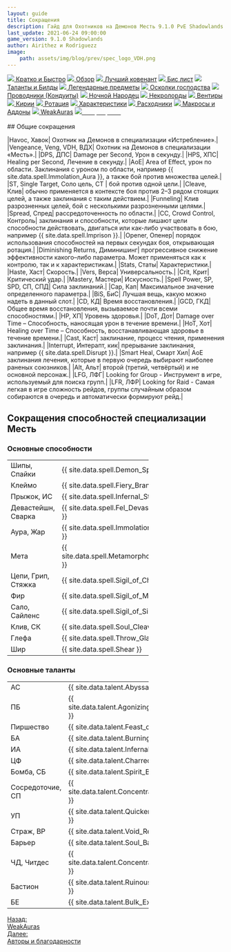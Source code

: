 ```yaml
---
layout: guide
title: Сокращения
description: Гайд для Охотников на Демонов Месть 9.1.0 PvE Shadowlands
last_update: 2021-06-24 09:00:00
game_version: 9.1.0 Shadowlands 
author: Airithez и Rodriguezz
image:
    path: assets/img/blog/prev/spec_logo_VDH.png
---
```


<div id="smooth-nav-outer">
<a href="{{ site.url }}/guide/archive/vengeance/Shadowlands_9_1_5/quick_faq.html"><img src="https://wow.zamimg.com/images/wow/icons/medium/wow_token01.jpg"> Кратко и Быстро</a>
<a href="{{ site.url }}/guide/archive/vengeance/Shadowlands_9_1_5/overview.html"><img src="https://wow.zamimg.com/images/wow/icons/medium/inv_misc_spyglass_02.jpg"> Обзор</a>
<a href="{{ site.url }}/guide/archive/vengeance/Shadowlands_9_1_5/covenant.html"><img src="https://wow.zamimg.com/images/wow/icons/medium/achievement_mythicdungeons_shadowlands.jpg"> Лучший ковенант</a>
<a href="{{ site.url }}/guide/archive/vengeance/Shadowlands_9_1_5/gear.html"><img src="https://wow.zamimg.com/images/wow/icons/medium/inv_chest_chain_03.jpg"> Бис лист</a>
<a href="{{ site.url }}/guide/archive/vengeance/Shadowlands_9_1_5/talent-builds.html"><img src="https://wow.zamimg.com/images/wow/icons/medium/ability_marksmanship.jpg"> Таланты и Билды</a>
<a href="{{ site.url }}/guide/archive/vengeance/Shadowlands_9_1_5/legendaries-shadowlands.html"><img src="https://wow.zamimg.com/images/wow/icons/medium/runesmith_icon.jpg"> Легендарные предметы</a>
<a href="{{ site.url }}/guide/archive/vengeance/Shadowlands_9_1_5/domination-set-bonuses.html"><img src="https://wow.zamimg.com/images/wow/icons/medium/wow_token01.jpg"> Осколки господства</a>
<a href="{{ site.url }}/guide/archive/vengeance/Shadowlands_9_1_5/conduits-shadowlands.html"><img src="https://wow.zamimg.com/images/wow/icons/medium/ability_rogue_rollthebones02.jpg"> Проводники (Кондуиты)</a>
<a href="{{ site.url }}/guide/archive/vengeance/Shadowlands_9_1_5/night-fae.html"><img src="https://wow.zamimg.com/images/wow/icons/medium/ui_sigil_nightfae.jpg"> Ночной Народец</a>
<a href="{{ site.url }}/guide/archive/vengeance/Shadowlands_9_1_5/necrolord.html"><img src="https://wow.zamimg.com/images/wow/icons/medium/ui_sigil_necrolord.jpg"> Некролорды</a>
<a href="{{ site.url }}/guide/archive/vengeance/Shadowlands_9_1_5/venthyr.html"><img src="https://wow.zamimg.com/images/wow/icons/medium/ui_sigil_venthyr.jpg"> Вентиры</a>
<a href="{{ site.url }}/guide/archive/vengeance/Shadowlands_9_1_5/kyrian.html"><img src="https://wow.zamimg.com/images/wow/icons/medium/ui_sigil_kyrian.jpg"> Кирии</a>
<a href="{{ site.url }}/guide/archive/vengeance/Shadowlands_9_1_5/rotation-priority.html"><img src="https://wow.zamimg.com/images/wow/icons/medium/wow_token01.jpg"> Ротация</a>
<a href="{{ site.url }}/guide/archive/vengeance/Shadowlands_9_1_5/stats.html"><img src="https://wow.zamimg.com/images/wow/icons/medium/inv_inscription_80_warscroll_intellect.jpg"> Характеристики</a>
<a href="{{ site.url }}/guide/archive/vengeance/Shadowlands_9_1_5/consumables.html"><img src="https://wow.zamimg.com/images/wow/icons/medium/inv_potion_92.jpg"> Расходники</a>
<a href="{{ site.url }}/guide/archive/vengeance/Shadowlands_9_1_5/macros-addons.html"><img src="https://wow.zamimg.com/images/wow/icons/medium/inv_eng_gearspringparts.jpg"> Макросы и Аддоны</a>
<a href="{{ site.url }}/guide/archive/vengeance/Shadowlands_9_1_5/weakauras.html"><img src="https://wow.zamimg.com/images/wow/icons/medium/spell_holy_auramastery.jpg"> WeakAuras</a>
<a href="{{ site.url }}/guide/archive/vengeance/Shadowlands_9_1_5/common-terms.html"><img src="https://wow.zamimg.com/images/wow/icons/medium/ui_chat.jpg"><span style="color: white;"> Сокращения</span></a>
</div>
<br>
## Общие сокращения

|Havoc, Хавок| Охотник на Демонов в специализации «Истребление».|
|Vengeance, Veng, VDH, ВДХ| Охотник на Демонов в специализации «Месть».|
|DPS, ДПС| Damage per Second, Урон в секунду.|
|HPS, ХПС| Healing per Second, Лечение в секунду.|
|AoE| Area of Effect, урон по области. Заклинания с уроном по области, например {{ site.data.spell.Immolation_Aura }}, а также бой против множества целей.|
|ST, Single Target, Соло цель, СТ | бой против одной цели.|
|Cleave, Клив| обычно применяется в контексте боя против 2–3 рядом стоящих целей, а также заклинания с таким действием.|
|Funneling| Клив разрозненных целей, бой с несколькими разрозненными целями.|
|Spread, Спред| рассредоточенность по области.|
|СС, Crowd Control, Контроль| заклинания и способности, которые лишают цели способности действовать, двигаться или как-либо участвовать в бою, например {{ site.data.spell.Imprison }}.|
|Opener, Опенер| порядок использования способностей на первых секундах боя, открывающая ротация.|
|Diminishing Returns, Диминишинг| прогрессивное снижение эффективности какого–либо параметра. Может применяться как к контролю, так и к характеристикам.|
|Stats, Статы| Характеристики.|
|Haste, Хаст| Скорость.|
|Vers, Верса| Универсальность.|
|Crit, Крит| Критический удар.|
|Mastery, Мастери| Искусность.|
|Spell Power, SP, SPD, СП, СПД| Сила заклинаний.|
|Cap, Кап| Максимальное значение определенного параметра.|
|BiS, БиС| Лучшая вещь, какую можно надеть в данный слот.|
|CD, КД| Время восстановления.|
|GCD, ГКД| Общее время восстановления, вызываемое почти всеми способностями.|
|HP, ХП| Уровень здоровья.|
|DoT, Дот| Damage over Time – Способность, наносящая урон в течение времени.|
|HoT, Хот| Healing over Time – Способность, восстанавливающая здоровье в течение времени.|
|Cast, Каст| заклинание, процесс чтения, применения заклинания.|
|Interrupt, Интерапт, кик| прерывание заклинания, например {{ site.data.spell.Disrupt }}.|
|Smart Heal, Смарт Хил| АоЕ заклинания лечения, которые в первую очередь выбирают наиболее раненых союзников.|
|Alt, Альт| второй (третий, четвёртый) и не основной персонаж.|
|LFG, ЛФГ| Looking for Group - Инструмент в игре, используемый для поиска групп.|
|LFR, ЛФР| Looking for Raid - Самая легкая в игре сложность рейдов, группы случайным образом собираются в очередь и автоматически формируют рейд.|

## Сокращения способностей специализации Месть

### Основные способности

<table style="width:65%;">
  <tr>
    <td>Шипы, Спайки</td>
    <td>{{ site.data.spell.Demon_Spikes }}</td>
  </tr>
  <tr>
    <td>Клеймо</td>
    <td>{{ site.data.spell.Fiery_Brand }}</td>
  </tr>
  <tr>
    <td>Прыжок, ИС</td>
    <td>{{ site.data.spell.Infernal_Strike }}</td>
  </tr>
  <tr>
    <td>Девастейшн, Сварка</td>
    <td>{{ site.data.spell.Fel_Devastation }}</td>
  </tr>
  <tr>
    <td>Аура, Жар</td>
    <td>{{ site.data.spell.Immolation_Aura }}</td>
  </tr>
  <tr>
    <td>Мета</td>
    <td>{{ site.data.spell.MetamorphosisVDH }}</td>
  </tr>
  <tr>
    <td>Цепи, Грип,<br> Стяжка</td>
    <td>{{ site.data.spell.Sigil_of_Chains }}</td>
  </tr>
  <tr>
    <td>Фир</td>
    <td>{{ site.data.spell.Sigil_of_Misery }}</td>
  </tr>
  <tr>
    <td>Сало, Сайленс</td>
    <td>{{ site.data.spell.Sigil_of_Silence }}</td>
  </tr>
  <tr>
    <td>Клив, СК</td>
    <td>{{ site.data.spell.Soul_Cleave }}</td>
  </tr>
  <tr>
    <td>Глефа</td>
    <td>{{ site.data.spell.Throw_Glaive }}</td>
  </tr>
  <tr>
    <td>Шир</td>
    <td>{{ site.data.spell.Shear }}</td>
  </tr>
</table>

### Основные таланты
<table style="width:65%;">
  <tr>
    <td>АС</td>
    <td>{{ site.data.talent.Abyssal_Strike }}</td>
  </tr>
  <tr>
    <td>ПБ</td>
    <td>{{ site.data.talent.Agonizing_Flames }}</td>
  </tr>
  <tr>
    <td>Пиршество</td>
    <td>{{ site.data.talent.Feast_of_Souls }}</td>
  </tr>
  <tr>
    <td>БА</td>
    <td>{{ site.data.talent.Burning_Alive }}</td>
  </tr>
  <tr>
    <td>ИА </td>
    <td>{{ site.data.talent.Infernal_Armor }}</td>
  </tr>
  <tr>
    <td>ЦФ</td>
    <td>{{ site.data.talent.Charred_Flesh }}</td>
  </tr>
  <tr>
    <td>Бомба, СБ</td>
    <td>{{ site.data.talent.Spirit_Bomb }}</td>
  </tr>
  <tr>
    <td>Сосредоточие, СП</td>
    <td>{{ site.data.talent.Concentrated_Sigils }}</td>
  </tr>
    <tr>
    <td>УП</td>
    <td>{{ site.data.talent.Quickened_Sigils }}</td>
  </tr>
    <tr>
    <td>Страж, ВР</td>
    <td>{{ site.data.talent.Void_Reaver }}</td>
  </tr>
    <tr>
    <td>Барьер</td>
    <td>{{ site.data.talent.Soul_Barrier }}</td>
  </tr>
    <tr>
    <td>ЧД, Читдес</td>
    <td>{{ site.data.talent.Concentrated_Sigils }}</td>
  </tr>
    <tr>
    <td>Бастион</td>
    <td>{{ site.data.talent.Ruinous_Bulwark }}</td>
  </tr>
   <tr>
    <td>БЕ</td>
    <td>{{ site.data.talent.Bulk_Extraction }}</td>
  </tr>
</table>

<div class="minibox minibox-left"><a href="{{ site.url }}/guide/archive/vengeance/Shadowlands_9_1_5/weakauras.html">Назад:<br>WeakAuras</a></div> 
<div class="minibox"><a href="{{ site.url }}/patreon/thanks.html">Далее:<br>Авторы и благодарности</a></div>